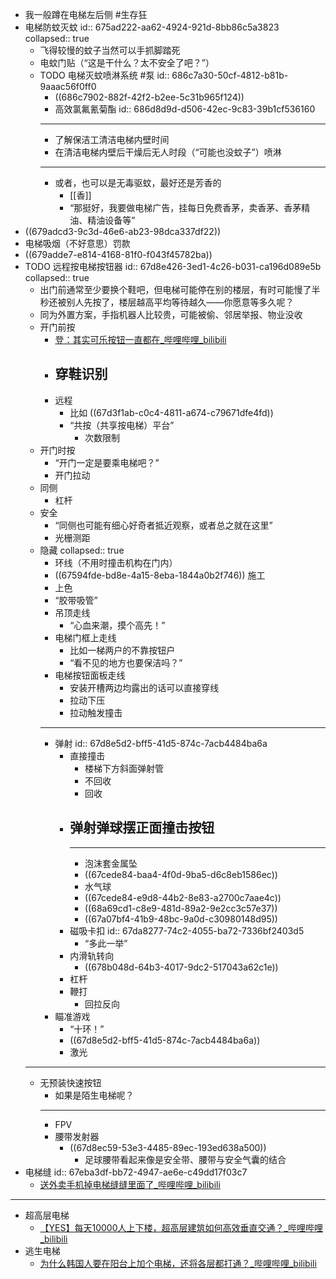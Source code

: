 - 我一般蹲在电梯左后侧 #生存狂
- 电梯防蚊灭蚊
  id:: 675ad222-aa62-4924-921d-8bb86c5a3823
  collapsed:: true
	- 飞得较慢的蚊子当然可以手抓脚踏死
	- 电蚊门贴（“这是干什么？太不安全了吧？”）
	- TODO 电梯灭蚊喷淋系统 #泵
	  id:: 686c7a30-50cf-4812-b81b-9aaac56f0ff0
		- ((686c7902-882f-42f2-b2ee-5c31b965f124))
		- 高效氯氟氰菊酯
		  id:: 686d8d9d-d506-42ec-9c83-39b1cf536160
		- ---
		- 了解保洁工清洁电梯内壁时间
		- 在清洁电梯内壁后干燥后无人时段（“可能也没蚊子”）喷淋
		- ---
		- 或者，也可以是无毒驱蚊，最好还是芳香的
			- [[香]]
			- “那挺好，我要做电梯广告，挂每日免费香茅，卖香茅、香茅精油、精油设备等”
- ((679adcd3-9c3d-46e6-ab23-98dca337df22))
- 电梯吸烟（不好意思）罚款
- ((679adde7-e814-4168-81f0-f043f45782ba))
- TODO 远程按电梯按钮器
  id:: 67d8e426-3ed1-4c26-b031-ca196d089e5b
  collapsed:: true
	- 出门前通常至少要换个鞋吧，但电梯可能停在别的楼层，有时可能慢了半秒还被别人先按了，楼层越高平均等待越久——你愿意等多久呢？
	- 同为外置方案，手指机器人比较贵，可能被偷、邻居举报、物业没收
	- 开门前按
		- [登：其实可乐按钮一直都在_哔哩哔哩_bilibili](https://www.bilibili.com/video/BV1JyFJeyEem/)
		- 穿鞋识别
			-
		- 远程
			- 比如 ((67d3f1ab-c0c4-4811-a674-c79671dfe4fd))
			- “共按（共享按电梯）平台”
				- 次数限制
	- 开门时按
		- “开门一定是要乘电梯吧？”
		- 开门拉动
	- 同侧
		- 杠杆
	- 安全
		- “同侧也可能有细心好奇者抵近观察，或者总之就在这里”
		- 光栅测距
	- 隐藏
	  collapsed:: true
		- 环线（不用时撞击机构在门内）
		- ((67594fde-bd8e-4a15-8eba-1844a0b2f746)) 施工
		- 上色
		- “胶带吸管”
		- 吊顶走线
			- “心血来潮，摸个高先！”
		- 电梯门框上走线
			- 比如一梯两户的不靠按钮户
			- “看不见的地方也要保洁吗？”
		- 电梯按钮面板走线
			- 安装开槽两边均露出的话可以直接穿线
			- 拉动下压
			- 拉动触发撞击
		- ---
		- 弹射
		  id:: 67d8e5d2-bff5-41d5-874c-7acb4484ba6a
			- 直接撞击
				- 楼梯下方斜面弹射管
				- 不回收
				- 回收
			- 弹射弹球摆正面撞击按钮
				-
				- ---
				- 泡沫套金属坠
				- ((67cede84-baa4-4f0d-9ba5-d6c8eb1586ec))
				- 水气球
				- ((67cede84-e9d8-44b2-8e83-a2700c7aae4c))
				- ((68a69cd1-c8e9-481d-89a2-9e2cc3c57e37))
				- ((67a07bf4-41b9-48bc-9a0d-c30980148d95))
			- 磁吸卡扣
			  id:: 67da8277-74c2-4055-ba72-7336bf2403d5
				- “多此一举”
			- 内滑轨转向
				- ((678b048d-64b3-4017-9dc2-517043a62c1e))
			- 杠杆
			- 鞭打
				- 回拉反向
		- 瞄准游戏
			- “十环！”
			- ((67d8e5d2-bff5-41d5-874c-7acb4484ba6a))
			- 激光
	- ---
	- 无预装快速按钮
		- 如果是陌生电梯呢？
		- ---
		- FPV
		- 腰带发射器
			- ((67d8ec59-53e3-4485-89ec-193ed638a500))
				- 足球腰带看起来像是安全带、腰带与安全气囊的结合
- 电梯缝
  id:: 67eba3df-bb72-4947-ae6e-c49dd17f03c7
	- [送外卖手机掉电梯缝缝里面了_哔哩哔哩_bilibili](https://www.bilibili.com/video/BV1w8411k7yS/)
- ---
- 超高层电梯
	- [【YES】每天10000人上下楼，超高层建筑如何高效垂直交通？_哔哩哔哩_bilibili](https://www.bilibili.com/video/BV1N9u1zjEU2/)
- 逃生电梯
	- [为什么韩国人要在阳台上加个电梯，还将各层都打通？_哔哩哔哩_bilibili](https://www.bilibili.com/video/BV1t34y157Z3/)